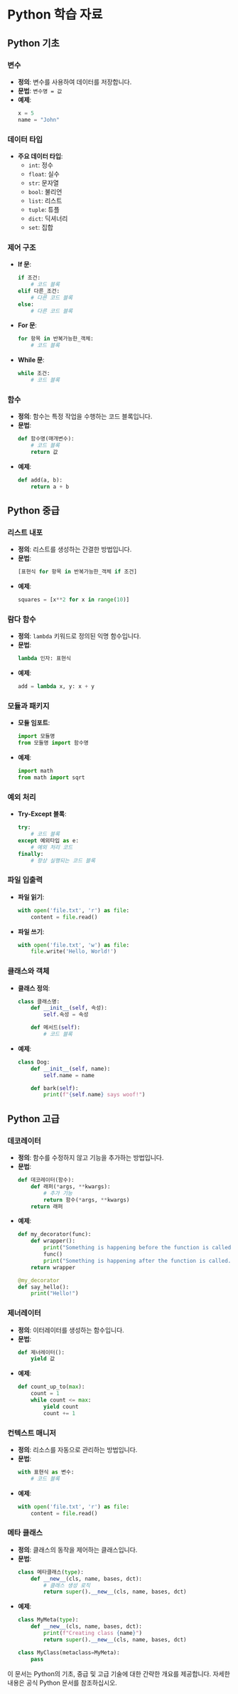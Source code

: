 # Python 학습 자료

## Python 기초

### 변수
- **정의**: 변수를 사용하여 데이터를 저장합니다.
- **문법**: `변수명 = 값`
- **예제**:
    ```python
    x = 5
    name = "John"
    ```

### 데이터 타입
- **주요 데이터 타입**:
  - `int`: 정수
  - `float`: 실수
  - `str`: 문자열
  - `bool`: 불리언
  - `list`: 리스트
  - `tuple`: 튜플
  - `dict`: 딕셔너리
  - `set`: 집합

### 제어 구조
- **If 문**:
    ```python
    if 조건:
        # 코드 블록
    elif 다른_조건:
        # 다른 코드 블록
    else:
        # 다른 코드 블록
    ```
- **For 문**:
    ```python
    for 항목 in 반복가능한_객체:
        # 코드 블록
    ```
- **While 문**:
    ```python
    while 조건:
        # 코드 블록
    ```

### 함수
- **정의**: 함수는 특정 작업을 수행하는 코드 블록입니다.
- **문법**:
    ```python
    def 함수명(매개변수):
        # 코드 블록
        return 값
    ```
- **예제**:
    ```python
    def add(a, b):
        return a + b
    ```

## Python 중급

### 리스트 내포
- **정의**: 리스트를 생성하는 간결한 방법입니다.
- **문법**:
    ```python
    [표현식 for 항목 in 반복가능한_객체 if 조건]
    ```
- **예제**:
    ```python
    squares = [x**2 for x in range(10)]
    ```

### 람다 함수
- **정의**: `lambda` 키워드로 정의된 익명 함수입니다.
- **문법**:
    ```python
    lambda 인자: 표현식
    ```
- **예제**:
    ```python
    add = lambda x, y: x + y
    ```

### 모듈과 패키지
- **모듈 임포트**:
    ```python
    import 모듈명
    from 모듈명 import 함수명
    ```
- **예제**:
    ```python
    import math
    from math import sqrt
    ```

### 예외 처리
- **Try-Except 블록**:
    ```python
    try:
        # 코드 블록
    except 예외타입 as e:
        # 예외 처리 코드
    finally:
        # 항상 실행되는 코드 블록
    ```

### 파일 입출력
- **파일 읽기**:
    ```python
    with open('file.txt', 'r') as file:
        content = file.read()
    ```
- **파일 쓰기**:
    ```python
    with open('file.txt', 'w') as file:
        file.write('Hello, World!')
    ```

### 클래스와 객체
- **클래스 정의**:
    ```python
    class 클래스명:
        def __init__(self, 속성):
            self.속성 = 속성

        def 메서드(self):
            # 코드 블록
    ```
- **예제**:
    ```python
    class Dog:
        def __init__(self, name):
            self.name = name

        def bark(self):
            print(f"{self.name} says woof!")
    ```

## Python 고급

### 데코레이터
- **정의**: 함수를 수정하지 않고 기능을 추가하는 방법입니다.
- **문법**:
    ```python
    def 데코레이터(함수):
        def 래퍼(*args, **kwargs):
            # 추가 기능
            return 함수(*args, **kwargs)
        return 래퍼
    ```
- **예제**:
    ```python
    def my_decorator(func):
        def wrapper():
            print("Something is happening before the function is called.")
            func()
            print("Something is happening after the function is called.")
        return wrapper

    @my_decorator
    def say_hello():
        print("Hello!")
    ```

### 제너레이터
- **정의**: 이터레이터를 생성하는 함수입니다.
- **문법**:
    ```python
    def 제너레이터():
        yield 값
    ```
- **예제**:
    ```python
    def count_up_to(max):
        count = 1
        while count <= max:
            yield count
            count += 1
    ```

### 컨텍스트 매니저
- **정의**: 리소스를 자동으로 관리하는 방법입니다.
- **문법**:
    ```python
    with 표현식 as 변수:
        # 코드 블록
    ```
- **예제**:
    ```python
    with open('file.txt', 'r') as file:
        content = file.read()
    ```

### 메타 클래스
- **정의**: 클래스의 동작을 제어하는 클래스입니다.
- **문법**:
    ```python
    class 메타클래스(type):
        def __new__(cls, name, bases, dct):
            # 클래스 생성 로직
            return super().__new__(cls, name, bases, dct)
    ```
- **예제**:
    ```python
    class MyMeta(type):
        def __new__(cls, name, bases, dct):
            print(f"Creating class {name}")
            return super().__new__(cls, name, bases, dct)

    class MyClass(metaclass=MyMeta):
        pass
    ```

이 문서는 Python의 기초, 중급 및 고급 기술에 대한 간략한 개요를 제공합니다. 자세한 내용은 공식 Python 문서를 참조하십시오.